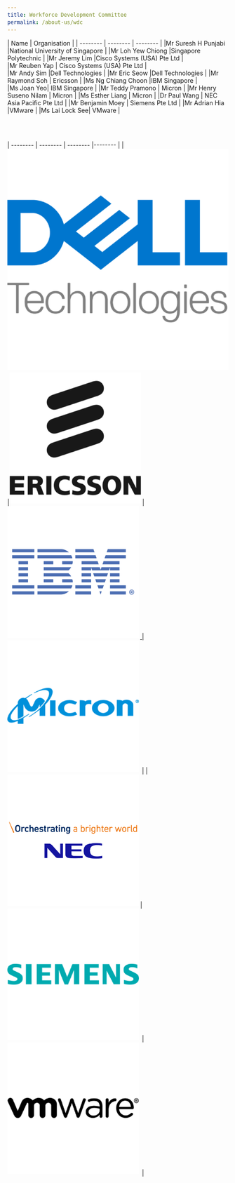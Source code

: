 ```yaml
---
title: Workforce Development Committee
permalink: /about-us/wdc
---
```

| Name | Organisation | 
| -------- | -------- |  -------- | 
|Mr Suresh H Punjabi     |National University of Singapore     | 
|Mr Loh Yew Chiong     |Singapore Polytechnic     | 
|Mr Jeremy Lim     |Cisco Systems (USA) Pte Ltd     |  
|Mr Reuben Yap     | Cisco Systems (USA) Pte Ltd     |  
|Mr Andy Sim     |Dell Technologies     | 
|Mr Eric Seow     |Dell Technologies     | 
|Mr Raymond Soh     | Ericsson | 
|Ms Ng Chiang Choon |IBM Singapore     |  
|Ms Joan Yeo| IBM Singapore     |
|Mr Teddy Pramono     | Micron | 
|Mr Henry Suseno Nilam     | Micron | 
|Ms Esther Liang | Micron | 
|Dr Paul Wang     | NEC Asia Pacific Pte Ltd | 
|Mr Benjamin Moey     | Siemens Pte Ltd | 
|Mr Adrian Hia    |VMware | 
|Ms Lai Lock See| VMware | 

<br />
<br />

| -------- | -------- | -------- |-------- |
| <a href="https://www.delltechnologies.com/en-sg/index.htm" target="blank"><img style="padding: 0px 3px 3px 0px" src="/images/wdc-members-logos/Dell%20Logo%20200x200%20v2.png" alt="Dell"></a>|<a href="https://www.ericsson.com/en" target="blank"><img style="padding: 0px 3px 3px 0px" src="/images/wdc-members-logos/Ericsson%20Logo%20200x200%20v2.png" alt="Ericsson" width="300"></a>|<a href="https://www.ibm.com/sg-en?p1=Search&p4=43700052661453023&p5=e&gclid=Cj0KCQjwsZKJBhC0ARIsAJ96n3VCQF5SLzCrH_XIdQzYH78htF-IcTpBEbpCOXh5zi5lW2F-M0Np2TwaAsJXEALw_wcB&gclsrc=aw.ds" target="blank"><img style="padding: 0px 3px 3px 0px" src="/images/wdc-members-logos/IBM%20Logo%20200x200.png" alt="IBM" width="300"> </a> |<a href="https://www.micron.com/" target="blank"><img style="padding: 0px 3px 3px 0px" src="/images/wdc-members-logos/Micron%20Logo%20200x200%20v2.png" alt="Micron" width="300"></a> |
|  <a href="https://sg.nec.com/en_SG/global/solutions/5g/index.html " target="blank"><img style="padding: 0px 3px 3px 0px" src="/images/wdc-members-logos/NEC%20Logo%20200x200%20v2.png" alt="NEC" width="300"></a>|<a href="https://www.siemens.com/digitalenterprise" target="blank"><img style="padding: 0px 3px 3px 0px" src="/images/wdc-members-logos/Siemens%20Logo%20200x200%20v2.png" alt="Siemens" width="300"></a> | <a href="https://telco.vmware.com" target="blank"><img style="padding: 0px 3px 3px 0px" src="/images/wdc-members-logos/VMware%20Logo%20200x200%20v2.png" alt="VMWare" width="300"></a> |